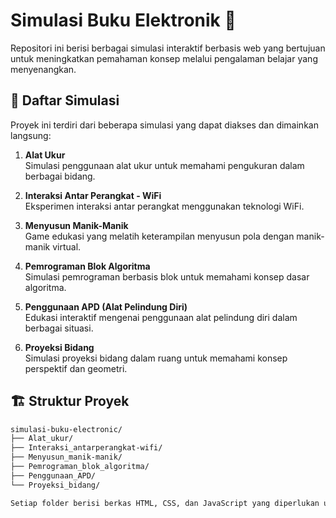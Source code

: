 # Simulasi Buku Elektronik 📖

Repositori ini berisi berbagai simulasi interaktif berbasis web yang bertujuan untuk meningkatkan pemahaman konsep melalui pengalaman belajar yang menyenangkan.

## 📌 Daftar Simulasi

Proyek ini terdiri dari beberapa simulasi yang dapat diakses dan dimainkan langsung:

1. **Alat Ukur**  
   Simulasi penggunaan alat ukur untuk memahami pengukuran dalam berbagai bidang.
   
2. **Interaksi Antar Perangkat - WiFi**  
   Eksperimen interaksi antar perangkat menggunakan teknologi WiFi.
   
3. **Menyusun Manik-Manik**  
   Game edukasi yang melatih keterampilan menyusun pola dengan manik-manik virtual.
   
4. **Pemrograman Blok Algoritma**  
   Simulasi pemrograman berbasis blok untuk memahami konsep dasar algoritma.
   
5. **Penggunaan APD (Alat Pelindung Diri)**  
   Edukasi interaktif mengenai penggunaan alat pelindung diri dalam berbagai situasi.
   
6. **Proyeksi Bidang**  
   Simulasi proyeksi bidang dalam ruang untuk memahami konsep perspektif dan geometri.

## 🏗️ Struktur Proyek

```bash
simulasi-buku-electronic/
├── Alat_ukur/
├── Interaksi_antarperangkat-wifi/
├── Menyusun_manik-manik/
├── Pemrograman_blok_algoritma/
├── Penggunaan_APD/
└── Proyeksi_bidang/

Setiap folder berisi berkas HTML, CSS, dan JavaScript yang diperlukan untuk menjalankan simulasi masing-masing.
